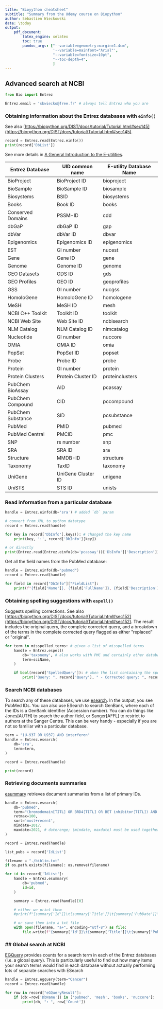 ```yaml
---
title: "Bioyython cheatsheet"
subtitle: "Summary from the Udemy course on Biopython"
author: Sébastien Wieckowski
date: \today
output:
    pdf_document:
        latex_engine: xelatex
        toc: true
        pandoc_args: ["--variable=geometry:margin=1.4cm",
                      '--variable=mainfont="Arial"',
                      "--variable=fontsize=10pt",
                      "--toc-depth=4",
                      ]
---
```


## Advanced search at NCBI

```python
from Bio import Entrez

Entrez.email = 'sbwiecko@free.fr' # always tell Entrez who you are
```

### Obtaining information about the Entrez databases with `einfo()`

See also [https://biopython.org/DIST/docs/tutorial/Tutorial.html#sec145](https://biopython.org/DIST/docs/tutorial/Tutorial.html#sec145).

```python
record = Entrez.read(Entrez.einfo())
print(record['DbList'])
```

See more details in [A General Introduction to the E-utilities](https://www.ncbi.nlm.nih.gov/books/NBK25497/).

| Entrez Database   | UID common name    | E-utility Database Name |
| ----------------- | ------------------ | ----------------------- |
| BioProject        | BioProject ID      | bioproject              |
| BioSample         | BioSample ID       | biosample               |
| Biosystems        | BSID               | biosystems              |
| Books             | Book ID            | books                   |
| Conserved Domains | PSSM-ID            | cdd                     |
| dbGaP             | dbGaP ID           | gap                     |
| dbVar             | dbVar ID           | dbvar                   |
| Epigenomics       | Epigenomics ID     | epigenomics             |
| EST               | GI number          | nucest                  |
| Gene              | Gene ID            | gene                    |
| Genome            | Genome ID          | genome                  |
| GEO Datasets      | GDS ID             | gds                     |
| GEO Profiles      | GEO ID             | geoprofiles             |
| GSS               | GI number          | nucgss                  |
| HomoloGene        | HomoloGene ID      | homologene              |
| MeSH              | MeSH ID            | mesh                    |
| NCBI C++ Toolkit  | Toolkit ID         | toolkit                 |
| NCBI Web Site     | Web Site ID        | ncbisearch              |
| NLM Catalog       | NLM Catalog ID     | nlmcatalog              |
| Nucleotide        | GI number          | nuccore                 |
| OMIA              | OMIA ID            | omia                    |
| PopSet            | PopSet ID          | popset                  |
| Probe             | Probe ID           | probe                   |
| Protein           | GI number          | protein                 |
| Protein Clusters  | Protein Cluster ID | proteinclusters         |
| PubChem BioAssay  | AID                | pcassay                 |
| PubChem Compound  | CID                | pccompound              |
| PubChem Substance | SID                | pcsubstance             |
| PubMed            | PMID               | pubmed                  |
| PubMed Central    | PMCID              | pmc                     |
| SNP               | rs number          | snp                     |
| SRA               | SRA ID             | sra                     |
| Structure         | MMDB-ID            | structure               |
| Taxonomy          | TaxID              | taxonomy                |
| UniGene           | UniGene Cluster ID | unigene                 |
| UniSTS            | STS ID             | unists                  |

### Read information from a particular database

```python
handle = Entrez.einfo(db='sra') # added `db` param

# convert from XML to python datatype
record = Entrez.read(handle)

for key in record['DbInfo'].keys(): # changed the key name
    print(key, ':', record['DbInfo'][key])

# or directly
print(Entrez.read(Entrez.einfo(db='pcassay'))['DbInfo']['Description'])
```

Get all the field names from the PubMed database:

```python
handle = Entrez.einfo(db="pubmed")
record = Entrez.read(handle)

for field in record["DbInfo"]["FieldList"]:
    print(f"{field['Name']}, {field['FullName']}, {field['Description']}")
```

### Obtaining spelling suggestions with `espell()`

Suggests spelling corrections. See also [https://biopython.org/DIST/docs/tutorial/Tutorial.html#sec152](https://biopython.org/DIST/docs/tutorial/Tutorial.html#sec152). The result includes the original query, the complete corrected query, and a breakdown of the terms in the complete corrected query flagged as either "replaced" or "original".

```python
for term in misspelled_terms: # given a list of misspelled terms
    handle = Entrez.espell(
        db='taxonomy', # also works with PMC and certainly other databases
        term=sciName,
    )

    if bool(record['SpelledQuery']): # when the list containing the spelled terms is not empty
        print("Query: ", record['Query'], " - Corrected query: ", record['CorrectedQuery'])
```

### Search NCBI databases

To search any of these databases, we use [esearch](https://biopython.org/DIST/docs/tutorial/Tutorial.html#sec146). In the output, you see PubMed IDs. You can also use ESearch to search GenBank, where each of the IDs is a GenBank identifier (Accession number). You can do things like Jones[AUTH] to search the author field, or Sanger[AFFL] to restrict to authors at the Sanger Centre. This can be very handy - especially if you are not so familiar with a particular database.

```python
term = "(U-937 OR U937) AND interferon"
handle = Entrez.esearch(
    db='sra',
    term=term,
)

record = Entrez.read(handle)

print(record)
```

### Retrieving documents summaries

[esummary](https://biopython.org/DIST/docs/tutorial/Tutorial.html#sec148) retrieves document summaries from a list of primary IDs.

```python
handle = Entrez.esearch(
    db='pubmed',
    term="(bromodomain[TITL] OR BRD4[TITL] OR BET inhibitor[TITL]) AND (review[PTYP] OR review[TITL])",
    retmax=100,
    sort='most+recent',
    mindate=2017,
    maxdate=2021, # daterange; (mindate, maxdate) must be used together
)

record = Entrez.read(handle)

list_pubs = record['IdList']

filename = "./biblio.txt"
if os.path.exists(filename): os.remove(filename)

for id in record['IdList']:
    handle = Entrez.esummary(
        db='pubmed',
        id=id,
    )

    summary = Entrez.read(handle)[0]

    # either we print them
    #print(f"{summary['Id']}\t{summary['Title']}\t{summary['PubDate']}\t{summary['FullJournalName']}")

    # or save them into a txt file
    with open(filename, "a+", encoding="utf-8") as file:
        file.write(f"{summary['Id']}\t{summary['Title']}\t{summary['PubDate']}\t{summary['FullJournalName']}\n")
```

### ## Global search at NCBI

[EGQuery](https://biopython.org/DIST/docs/tutorial/Tutorial.html#sec151) provides counts for a search term in each of the Entrez databases (i.e. a global query). This is particularly useful to find out how many items your search terms would find in each database without actually performing lots of separate searches with ESearch

```python
handle = Entrez.egquery(term="Cancer")
record = Entrez.read(handle)

for row in record["eGQueryResult"]:
    if (db:=row['DbName']) in ['pubmed', 'mesh', 'books', 'nuccore']:
        print(db, ": ", row['Count'])
```

